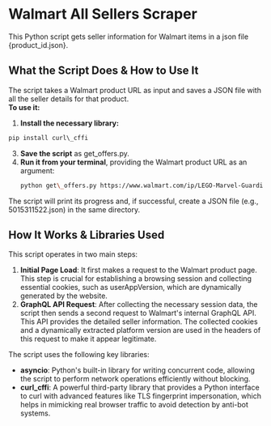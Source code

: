 # **Walmart All Sellers Scraper**

This Python script gets seller information for Walmart items in a json file {product_id.json}.

## **What the Script Does & How to Use It**

The script takes a Walmart product URL as input and saves a JSON file with all the seller details for that product.  
**To use it:**

1. **Install the necessary library:**  
  ```python
pip install curl\_cffi
```

3. **Save the script** as get\_offers.py.  
4. **Run it from your terminal**, providing the Walmart product URL as an argument:  
   ```bash
   python get\_offers.py https://www.walmart.com/ip/LEGO-Marvel-Guardians-of-the-Galaxy-Marvel-Rocket-Baby-Groot-Mini-Action-Figure-8-5/5015311522
   ```

The script will print its progress and, if successful, create a JSON file (e.g., 5015311522.json) in the same directory.

## **How It Works & Libraries Used**

This script operates in two main steps:

1. **Initial Page Load**: It first makes a request to the Walmart product page. This step is crucial for establishing a browsing session and collecting essential cookies, such as userAppVersion, which are dynamically generated by the website.  
2. **GraphQL API Request**: After collecting the necessary session data, the script then sends a second request to Walmart's internal GraphQL API. This API provides the detailed seller information. The collected cookies and a dynamically extracted platform version are used in the headers of this request to make it appear legitimate.

The script uses the following key libraries:

* **asyncio**: Python's built-in library for writing concurrent code, allowing the script to perform network operations efficiently without blocking.  
* **curl\_cffi**: A powerful third-party library that provides a Python interface to curl with advanced features like TLS fingerprint impersonation, which helps in mimicking real browser traffic to avoid detection by anti-bot systems.
